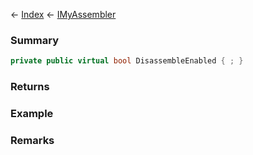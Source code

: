 ← [Index](Api-Index) ← [IMyAssembler](Sandbox.ModAPI.Ingame.IMyAssembler)

### Summary

```csharp
private public virtual bool DisassembleEnabled { ; }
```

### Returns

### Example

### Remarks

